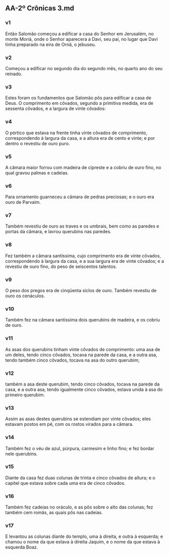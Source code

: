 ## AA-2º Crônicas 3.md
### v1
 Então Salomão começou a edificar a casa do Senhor em Jerusalém, no monte Moriá, onde o Senhor aparecera a Davi, seu pai, no lugar que Davi tinha preparado na eira de Ornã, o jebuseu.
### v2
 Começou a edificar no segundo dia do segundo mês, no quarto ano do seu reinado.
### v3
 Estes foram os fundamentos que Salomão pôs para edificar a casa de Deus. O comprimento em côvados, segundo a primitiva medida, era de sessenta côvados, e a largura de vinte côvados:
### v4
 O pórtico que estava na frente tinha vinte côvados de comprimento, correspondendo à largura da casa, e a altura era de cento e vinte; e por dentro o revestiu de ouro puro.
### v5
 A câmara maior forrou com madeira de cipreste e a cobriu de ouro fino, no qual gravou palmas e cadeias.
### v6
 Para ornamento guarneceu a câmara de pedras preciosas; e o ouro era ouro de Parvaim.
### v7
 Também revestiu de ouro as traves e os umbrais, bem como as paredes e portas da câmara, e lavrou querubins nas paredes.
### v8
 Fez também a câmara santíssima, cujo comprimento era de vinte côvados, correspondendo à largura da casa, e a sua largura era de vinte côvados; e a revestiu de ouro fino, do peso de seiscentos talentos.
### v9
 O peso dos pregos era de cinqüenta siclos de ouro. Também revestiu de ouro os cenáculos.
### v10
 Também fez na câmara santíssima dois querubins de madeira, e os cobriu de ouro.
### v11
 As asas dos querubins tinham vinte côvados de comprimento: uma asa de um deles, tendo cinco côvados, tocava na parede da casa, e a outra asa, tendo também cinco côvados, tocava na asa do outro querubim;
### v12
 também a asa deste querubim, tendo cinco côvados, tocava na parede da casa, e a outra asa, tendo igualmente cinco côvados, estava unida à asa do primeiro querubim.
### v13
 Assim as asas destes querubins se estendiam por vinte côvados; eles estavam postos em pé, com os rostos virados para a câmara.
### v14
 Também fez o véu de azul, púrpura, carmesim e linho fino; e fez bordar nele querubins.
### v15
 Diante da casa fez duas colunas de trinta e cinco côvados de altura; e o capitel que estava sobre cada uma era de cinco côvados.
### v16
 Também fez cadeias no oráculo, e as pôs sobre o alto das colunas; fez também cem romãs, as quais pôs nas cadeias.
### v17
 E levantou as colunas diante do templo, uma à direita, e outra à esquerda; e chamou o nome da que estava à direita Jaquim, e o nome da que estava à esquerda Boaz.
